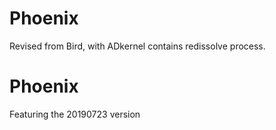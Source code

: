 Phoenix
=====

Revised from Bird, with ADkernel contains redissolve process.

# Phoenix

Featuring the 20190723 version
